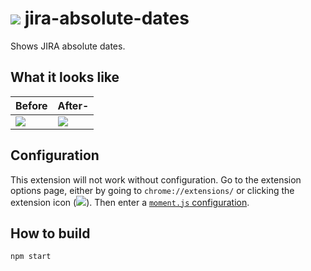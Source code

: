 # ![][1] jira-absolute-dates

Shows JIRA absolute dates.

## What it looks like

| Before | After- |
| ------ | ------ |
| ![][2] | ![][3] |

## Configuration

This extension will not work without configuration. Go to the extension options
page, either by going to `chrome://extensions/` or clicking the extension icon
(![][4]). Then enter a [`moment.js` configuration][5].

## How to build

```
npm start
```

[1]: https://raw.githubusercontent.com/dfrankland/jira-absolute-dates/master/src/logo48.png
[2]: https://raw.githubusercontent.com/dfrankland/jira-absolute-dates/master/images/before.png
[3]: https://raw.githubusercontent.com/dfrankland/jira-absolute-dates/master/images/after.png
[4]: https://raw.githubusercontent.com/dfrankland/jira-absolute-dates/master/src/logo16.png
[5]: http://momentjs.com/docs/#/displaying/format/
